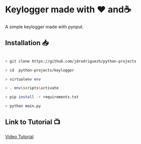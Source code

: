 # Keylogger made with :heart: and:coffee:

A simple keylogger made with pynput.


## Installation :inbox_tray:

```bash

> git clone https://github.com/jdrodriguezh/python-projects

> cd  python-projects/keylogger

> virtualenv env

> . env\scripts\activate

> pip install -r requirements.txt

> python main.py

```

## Link to Tutorial :tv:

[Video Tutorial](https://www.youtube.com/watch?v=TbMKwl11itQ)
